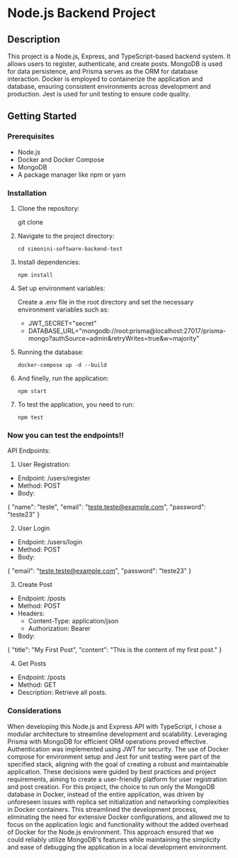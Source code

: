# Node.js Backend Project

## Description

This project is a Node.js, Express, and TypeScript-based backend system. It allows users to register, authenticate, and create posts. MongoDB is used for data persistence, and Prisma serves as the ORM for database interaction. Docker is employed to containerize the application and database, ensuring consistent environments across development and production. Jest is used for unit testing to ensure code quality.

## Getting Started

### Prerequisites

- Node.js
- Docker and Docker Compose
- MongoDB
- A package manager like npm or yarn

### Installation

1. Clone the repository:

   git clone <repository-url>

2. Navigate to the project directory:

   `cd simonini-software-backend-test`

3. Install dependencies:

   `npm install`

4. Set up environment variables:

   Create a .env file in the root directory and set the necessary environment variables such as:

   - JWT_SECRET="secret"
   - DATABASE_URL="mongodb://root:prisma@localhost:27017/prisma-mongo?authSource=admin&retryWrites=true&w=majority"

5. Running the database:

   `docker-compose up -d --build`

6. And finelly, run the application:

   `npm start`

7. To test the application, you need to run:

   `npm test`

### Now you can test the endpoints!!

API Endpoints:

1.  User Registration:

- Endpoint: /users/register
- Method: POST
- Body:

{
"name": "teste",
"email": "teste.teste@example.com",
"password": "teste23"
}

2. User Login

- Endpoint: /users/login
- Method: POST
- Body:

{
"email": "teste.teste@example.com",
"password": "teste23"
}

3. Create Post

- Endpoint: /posts
- Method: POST
- Headers:
  - Content-Type: application/json
  - Authorization: Bearer <your-genereted-token>
- Body:

{
"title": "My First Post",
"content": "This is the content of my first post."
}

4. Get Posts

- Endpoint: /posts
- Method: GET
- Description: Retrieve all posts.

### Considerations

When developing this Node.js and Express API with TypeScript, I chose a modular architecture to streamline development and scalability. Leveraging Prisma with MongoDB for efficient ORM operations proved effective. Authentication was implemented using JWT for security. The use of Docker compose for environment setup and Jest for unit testing were part of the specified stack, aligning with the goal of creating a robust and maintainable application. These decisions were guided by best practices and project requirements, aiming to create a user-friendly platform for user registration and post creation. For this project, the choice to run only the MongoDB database in Docker, instead of the entire application, was driven by unforeseen issues with replica set initialization and networking complexities in Docker containers. This streamlined the development process, eliminating the need for extensive Docker configurations, and allowed me to focus on the application logic and functionality without the added overhead of Docker for the Node.js environment. This approach ensured that we could reliably utilize MongoDB's features while maintaining the simplicity and ease of debugging the application in a local development environment.
